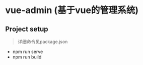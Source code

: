 # vue-admin (基于vue的管理系统)

## Project setup
> 详细命令见package.json
- npm run serve
- npm run build





